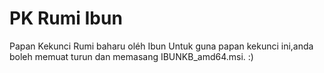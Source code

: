 # PK Rumi Ibun
Papan Kekunci Rumi baharu oléh Ibun
Untuk guna papan kekunci ini,anda boleh memuat turun dan memasang IBUNKB_amd64.msi. :)
